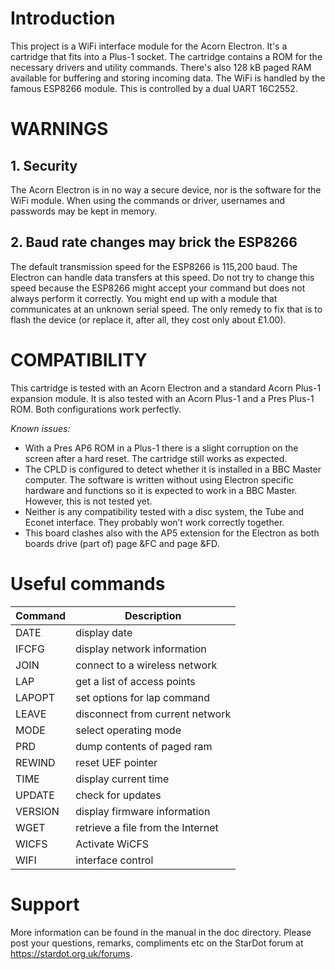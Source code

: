 # Introduction

This project is a WiFi interface module for the Acorn Electron. It's a cartridge that fits into a Plus-1 socket. The cartridge contains a ROM for the necessary drivers and utility commands. There's also 128 kB paged RAM available for buffering and storing incoming data. The WiFi is handled by the famous ESP8266 module. This is controlled by a dual UART 16C2552.

# WARNINGS

## 1. Security
The Acorn Electron is in no way a secure device, nor is the software for the WiFi module. When using the commands or driver, usernames and passwords may be kept in memory.

## 2. Baud rate changes may brick the ESP8266
The default transmission speed for the ESP8266 is 115,200 baud. The Electron can handle data transfers at this speed. Do not try to change this speed because the ESP8266 might accept your command but does not always perform it correctly. You might end up with a module that communicates at an unknown serial speed. The only remedy to fix that is to flash the device (or replace it, after all, they cost only about £1.00).

# COMPATIBILITY

This cartridge is tested with an Acorn Electron and a standard Acorn Plus-1 expansion module. It is also tested with an Acorn Plus-1 and a Pres Plus-1 ROM. Both configurations work perfectly.

*Known issues:*
 * With a Pres AP6 ROM in a Plus-1 there is a slight corruption on the screen after a hard reset. The cartridge still works as expected.
 * The CPLD is configured to detect whether it is installed in a BBC Master computer. The software is written without using  Electron specific hardware and functions so it is expected to work in a BBC Master. However, this is not tested yet.
 * Neither is any compatibility tested with a disc system, the Tube and Econet interface. They probably won’t work correctly together.
 * This board clashes also with the AP5 extension for the Electron as both boards drive (part of) page &FC and page &FD.

# Useful commands

Command | Description
------- | -----------
DATE		|	display date
IFCFG	  |	display network information
JOIN		|	connect to a wireless network
LAP			| get a list of access points
LAPOPT	|	set options for lap command
LEAVE	  |	disconnect from current network
MODE		| select operating mode
PRD			| dump contents of paged ram
REWIND	|	reset UEF pointer
TIME		|	display current time
UPDATE	|	check for updates
VERSION	| display firmware information
WGET		|  retrieve a file from the Internet
WICFS		|  Activate WiCFS
WIFI		|	interface control


# Support

More information can be found in the manual in the doc directory. Please post your questions, remarks, compliments etc on the StarDot forum at https://stardot.org.uk/forums.
